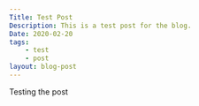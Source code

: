 ```yaml
---
Title: Test Post
Description: This is a test post for the blog. 
Date: 2020-02-20
tags: 
    - test
    - post
layout: blog-post
---
```

Testing the post